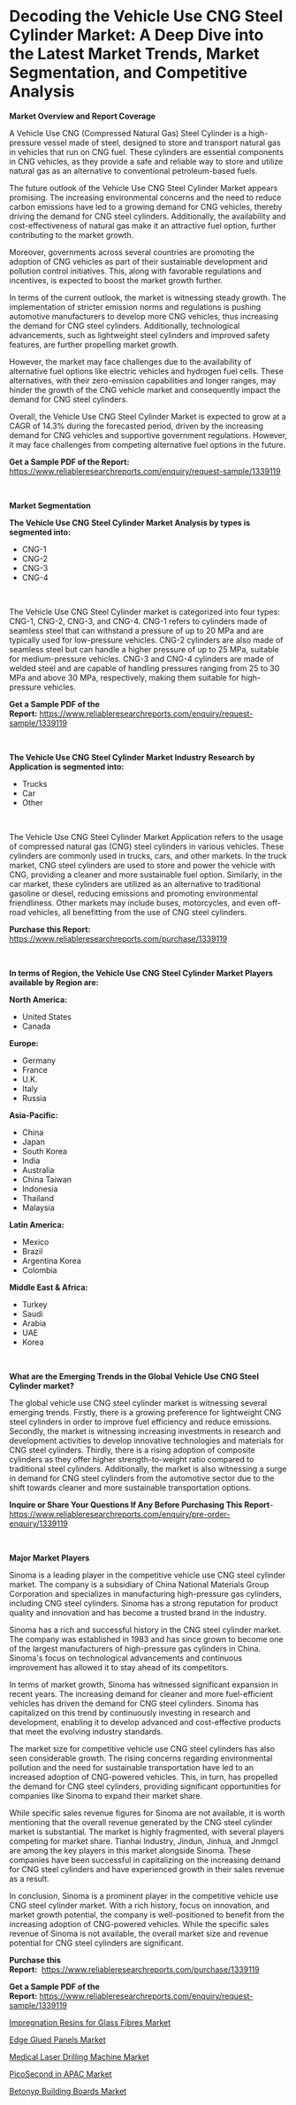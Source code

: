 <p><h1>Decoding the Vehicle Use CNG Steel Cylinder Market: A Deep Dive into the Latest Market Trends, Market Segmentation, and Competitive Analysis</h1></p><p><strong>Market Overview and Report Coverage</strong></p>
<p><p>A Vehicle Use CNG (Compressed Natural Gas) Steel Cylinder is a high-pressure vessel made of steel, designed to store and transport natural gas in vehicles that run on CNG fuel. These cylinders are essential components in CNG vehicles, as they provide a safe and reliable way to store and utilize natural gas as an alternative to conventional petroleum-based fuels.</p><p>The future outlook of the Vehicle Use CNG Steel Cylinder Market appears promising. The increasing environmental concerns and the need to reduce carbon emissions have led to a growing demand for CNG vehicles, thereby driving the demand for CNG steel cylinders. Additionally, the availability and cost-effectiveness of natural gas make it an attractive fuel option, further contributing to the market growth.</p><p>Moreover, governments across several countries are promoting the adoption of CNG vehicles as part of their sustainable development and pollution control initiatives. This, along with favorable regulations and incentives, is expected to boost the market growth further.</p><p>In terms of the current outlook, the market is witnessing steady growth. The implementation of stricter emission norms and regulations is pushing automotive manufacturers to develop more CNG vehicles, thus increasing the demand for CNG steel cylinders. Additionally, technological advancements, such as lightweight steel cylinders and improved safety features, are further propelling market growth.</p><p>However, the market may face challenges due to the availability of alternative fuel options like electric vehicles and hydrogen fuel cells. These alternatives, with their zero-emission capabilities and longer ranges, may hinder the growth of the CNG vehicle market and consequently impact the demand for CNG steel cylinders.</p><p>Overall, the Vehicle Use CNG Steel Cylinder Market is expected to grow at a CAGR of 14.3% during the forecasted period, driven by the increasing demand for CNG vehicles and supportive government regulations. However, it may face challenges from competing alternative fuel options in the future.</p></p>
<p><strong>Get a Sample PDF of the Report:</strong> <a href="https://www.reliableresearchreports.com/enquiry/request-sample/1339119">https://www.reliableresearchreports.com/enquiry/request-sample/1339119</a></p>
<p>&nbsp;</p>
<p><strong>Market Segmentation</strong></p>
<p><strong>The Vehicle Use CNG Steel Cylinder Market Analysis by types is segmented into:</strong></p>
<p><ul><li>CNG-1</li><li>CNG-2</li><li>CNG-3</li><li>CNG-4</li></ul></p>
<p>&nbsp;</p>
<p><p>The Vehicle Use CNG Steel Cylinder market is categorized into four types: CNG-1, CNG-2, CNG-3, and CNG-4. CNG-1 refers to cylinders made of seamless steel that can withstand a pressure of up to 20 MPa and are typically used for low-pressure vehicles. CNG-2 cylinders are also made of seamless steel but can handle a higher pressure of up to 25 MPa, suitable for medium-pressure vehicles. CNG-3 and CNG-4 cylinders are made of welded steel and are capable of handling pressures ranging from 25 to 30 MPa and above 30 MPa, respectively, making them suitable for high-pressure vehicles.</p></p>
<p><strong>Get a Sample PDF of the Report:</strong>&nbsp;<a href="https://www.reliableresearchreports.com/enquiry/request-sample/1339119">https://www.reliableresearchreports.com/enquiry/request-sample/1339119</a></p>
<p>&nbsp;</p>
<p><strong>The Vehicle Use CNG Steel Cylinder Market Industry Research by Application is segmented into:</strong></p>
<p><ul><li>Trucks</li><li>Car</li><li>Other</li></ul></p>
<p>&nbsp;</p>
<p><p>The Vehicle Use CNG Steel Cylinder Market Application refers to the usage of compressed natural gas (CNG) steel cylinders in various vehicles. These cylinders are commonly used in trucks, cars, and other markets. In the truck market, CNG steel cylinders are used to store and power the vehicle with CNG, providing a cleaner and more sustainable fuel option. Similarly, in the car market, these cylinders are utilized as an alternative to traditional gasoline or diesel, reducing emissions and promoting environmental friendliness. Other markets may include buses, motorcycles, and even off-road vehicles, all benefitting from the use of CNG steel cylinders.</p></p>
<p><strong>Purchase this Report:</strong>&nbsp; <a href="https://www.reliableresearchreports.com/purchase/1339119">https://www.reliableresearchreports.com/purchase/1339119</a></p>
<p>&nbsp;</p>
<p><strong>In terms of Region, the Vehicle Use CNG Steel Cylinder Market Players available by Region are:</strong></p>
<p>
    <p> <strong> North America: </strong>
        <ul>
            <li>United States</li>
            <li>Canada</li>
        </ul>
        </p> 
    <p> <strong> Europe: </strong>
        <ul>
            <li>Germany</li>
            <li>France</li>
            <li>U.K.</li>
            <li>Italy</li>
            <li>Russia</li>
        </ul>
        </p> 
    <p> <strong> Asia-Pacific: </strong>
        <ul>
            <li>China</li>
            <li>Japan</li>
            <li>South Korea</li>
            <li>India</li>
            <li>Australia</li>
            <li>China Taiwan</li>
            <li>Indonesia</li>
            <li>Thailand</li>
            <li>Malaysia</li>
        </ul>
        </p> 
    <p> <strong> Latin America: </strong>
        <ul>
            <li>Mexico</li>
            <li>Brazil</li>
            <li>Argentina Korea</li>
            <li>Colombia</li>
        </ul>
        </p> 
    <p> <strong> Middle East & Africa: </strong>
        <ul>
            <li>Turkey</li>
            <li>Saudi</li>
            <li>Arabia</li>
            <li>UAE</li>
            <li>Korea</li>
        </ul>
    </p>
    </p>
<p>&nbsp;</p>
<p><strong>What are the Emerging Trends in the Global Vehicle Use CNG Steel Cylinder market?</strong></p>
<p><p>The global vehicle use CNG steel cylinder market is witnessing several emerging trends. Firstly, there is a growing preference for lightweight CNG steel cylinders in order to improve fuel efficiency and reduce emissions. Secondly, the market is witnessing increasing investments in research and development activities to develop innovative technologies and materials for CNG steel cylinders. Thirdly, there is a rising adoption of composite cylinders as they offer higher strength-to-weight ratio compared to traditional steel cylinders. Additionally, the market is also witnessing a surge in demand for CNG steel cylinders from the automotive sector due to the shift towards cleaner and more sustainable transportation options.</p></p>
<p><strong>Inquire or Share Your Questions If Any Before Purchasing This Report</strong>- <a href="https://www.reliableresearchreports.com/enquiry/pre-order-enquiry/1339119">https://www.reliableresearchreports.com/enquiry/pre-order-enquiry/1339119</a></p>
<p>&nbsp;</p>
<p><strong>Major Market Players</strong></p>
<p><p>Sinoma is a leading player in the competitive vehicle use CNG steel cylinder market. The company is a subsidiary of China National Materials Group Corporation and specializes in manufacturing high-pressure gas cylinders, including CNG steel cylinders. Sinoma has a strong reputation for product quality and innovation and has become a trusted brand in the industry.</p><p>Sinoma has a rich and successful history in the CNG steel cylinder market. The company was established in 1983 and has since grown to become one of the largest manufacturers of high-pressure gas cylinders in China. Sinoma's focus on technological advancements and continuous improvement has allowed it to stay ahead of its competitors.</p><p>In terms of market growth, Sinoma has witnessed significant expansion in recent years. The increasing demand for cleaner and more fuel-efficient vehicles has driven the demand for CNG steel cylinders. Sinoma has capitalized on this trend by continuously investing in research and development, enabling it to develop advanced and cost-effective products that meet the evolving industry standards.</p><p>The market size for competitive vehicle use CNG steel cylinders has also seen considerable growth. The rising concerns regarding environmental pollution and the need for sustainable transportation have led to an increased adoption of CNG-powered vehicles. This, in turn, has propelled the demand for CNG steel cylinders, providing significant opportunities for companies like Sinoma to expand their market share.</p><p>While specific sales revenue figures for Sinoma are not available, it is worth mentioning that the overall revenue generated by the CNG steel cylinder market is substantial. The market is highly fragmented, with several players competing for market share. Tianhai Industry, Jindun, Jinhua, and Jnmgcl are among the key players in this market alongside Sinoma. These companies have been successful in capitalizing on the increasing demand for CNG steel cylinders and have experienced growth in their sales revenue as a result.</p><p>In conclusion, Sinoma is a prominent player in the competitive vehicle use CNG steel cylinder market. With a rich history, focus on innovation, and market growth potential, the company is well-positioned to benefit from the increasing adoption of CNG-powered vehicles. While the specific sales revenue of Sinoma is not available, the overall market size and revenue potential for CNG steel cylinders are significant.</p></p>
<p><strong>Purchase this Report:</strong>&nbsp;&nbsp;<a href="https://www.reliableresearchreports.com/purchase/1339119">https://www.reliableresearchreports.com/purchase/1339119</a></p>
<p></p>
<p><strong>Get a Sample PDF of the Report:</strong>&nbsp;<a href="https://www.reliableresearchreports.com/enquiry/request-sample/1339119">https://www.reliableresearchreports.com/enquiry/request-sample/1339119</a></p>
<p><p><a href="https://www.linkedin.com/pulse/impregnation-resins-glass-fibres-market-challenges-opportunities-6rgbe/">Impregnation Resins for Glass Fibres Market</a></p><p><a href="https://www.linkedin.com/pulse/edge-glued-panels-market-size-2023-2030-global-industrial-zfnpe/">Edge Glued Panels Market</a></p><p><a href="https://medium.com/@stefanokon1939/medical-laser-drilling-machine-market-size-cagr-trends-2024-2030-1c6348d43f02">Medical Laser Drilling Machine Market</a></p><p><a href="https://medium.com/@elenaglover2023/picosecond-in-apac-market-the-key-to-successful-business-strategy-forecast-till-2030-2100265886a0">PicoSecond in APAC Market</a></p><p><a href="https://www.linkedin.com/pulse/betonyp-building-boards-market-size-2023-2030-global-industrial-we83e/">Betonyp Building Boards Market</a></p></p>